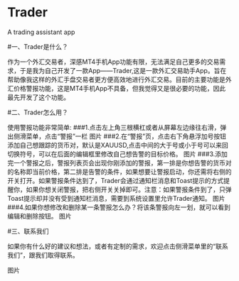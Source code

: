 # Trader
A trading assistant app

#一、Trader是什么？

作为一个外汇交易者，深感MT4手机App功能有限，无法满足自己更多的交易需求，于是我为自己开发了一款App——Trader,这是一款外汇交易助手App。旨在帮助像我这样的外汇手盘交易者更方便高效地进行外汇交易。目前的主要功能是外汇价格警报功能，这是MT4手机App不具备，但我觉得又是很必要的功能，因此最先开发了这个功能。

#二、Trader怎么用？

使用警报功能非常简单:
###1.点击左上角三根横杠或者从屏幕左边缘往右滑，弹出侧滑菜单，点击“警报”一栏
图片
###2.在“警报”页，点击右下角悬浮加号按钮添加自己想跟踪的货币对，默认是XAUUSD,点击中间的大于号或小于号可以来回切换符号，可以在后面的编辑框里修改自己想告警的目标价格。
图片
###3.添加完一个警报之后，警报列表页会出现你刚添加的警报，第一排是你想告警的货币对的名称即当前价格，第二排是告警的条件，如果想要让警报启动，你还需将右侧的开关打开。如果警报条件达到了，Trader会通过通知栏消息和Toast提示的方式提醒你，如果你想关闭警报，把右侧开关关掉即可。注意：如果警报条件到了，只弹Toast提示却并没有受到通知栏消息，需要到系统设置里允许Trader通知。
图片
###4.如果你想修改和删除某一条警报怎么办？将该条警报向左一划，就可以看到编辑和删除按钮。
图片

#三、联系我们

如果你有什么好的建议和想法，或者有定制的需求，欢迎点击侧滑菜单里的“联系我们”，跟我们取得联系。

图片
